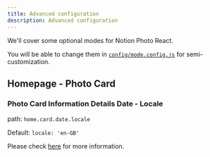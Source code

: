 ```yaml
---
title: Advanced configuration
description: Advanced configuration
---
```


We'll cover some optional modes for Notion Photo React.

You will be able to change them in [`config/mode.config.js`](https://github.com/okisdev/Notion-Photo-React/blob/main/config/mode.config.js) for semi-customization.

## Homepage - Photo Card

### Photo Card Information Details Date - Locale

path: `home.card.date.locale`

Default: `locale: 'en-GB'`

Please check [here](https://developer.mozilla.org/en-US/docs/Web/JavaScript/Reference/Global_Objects/Date/toLocaleDateString) for more information.
